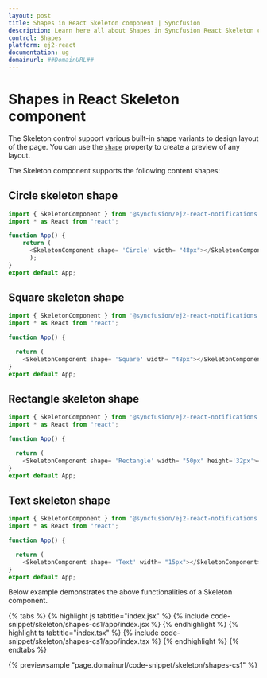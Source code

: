 ```yaml
---
layout: post
title: Shapes in React Skeleton component | Syncfusion
description: Learn here all about Shapes in Syncfusion React Skeleton component of Syncfusion Essential JS 2 and more.
control: Shapes 
platform: ej2-react
documentation: ug
domainurl: ##DomainURL##
---
```


# Shapes in React Skeleton component

The Skeleton control support various built-in shape variants to design layout of the page. You can use the [`shape`](https://ej2.syncfusion.com/react/documentation/api/skeleton#shape) property to create a preview of any layout.

The Skeleton component supports the following content shapes:

## Circle skeleton shape

```ts
import { SkeletonComponent } from '@syncfusion/ej2-react-notifications';
import * as React from "react";

function App() {
    return (
      <SkeletonComponent shape= 'Circle' width= "48px"></SkeletonComponent>
      );
}
export default App;
```

## Square skeleton shape

```ts
import { SkeletonComponent } from '@syncfusion/ej2-react-notifications';
import * as React from "react";

function App() {

  return (
    <SkeletonComponent shape= 'Square' width= "48px"></SkeletonComponent>);
}
export default App;
```

## Rectangle skeleton shape

```ts
import { SkeletonComponent } from '@syncfusion/ej2-react-notifications';
import * as React from "react";

function App() {

  return (
    <SkeletonComponent shape= 'Rectangle' width= "50px" height='32px'></SkeletonComponent>);
}
export default App;
```

## Text skeleton shape

```ts
import { SkeletonComponent } from '@syncfusion/ej2-react-notifications';
import * as React from "react";

function App() {

  return (
    <SkeletonComponent shape= 'Text' width= "15px"></SkeletonComponent>);
}
export default App;
```

Below example demonstrates the above functionalities of a Skeleton component.

{% tabs %}
{% highlight js tabtitle="index.jsx" %}
{% include code-snippet/skeleton/shapes-cs1/app/index.jsx %}
{% endhighlight %}
{% highlight ts tabtitle="index.tsx" %}
{% include code-snippet/skeleton/shapes-cs1/app/index.tsx %}
{% endhighlight %}
{% endtabs %}

 {% previewsample "page.domainurl/code-snippet/skeleton/shapes-cs1" %}